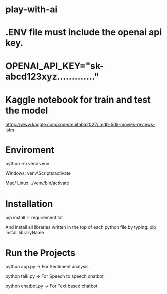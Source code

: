 # play-with-ai

# .ENV file must include the openai api key.

# OPENAI_API_KEY="sk-abcd123xyz............."

# Kaggle notebook for train and test the model

https://www.kaggle.com/code/mujtaba2022/imdb-50k-movies-reviews-lstm

# Enviroment
python -m venv venv

Windows:
venv\Scripts\activate

Mac/ Linux:
./venv/bin/activate

# Installation
pip install -r requirement.txt

And install all libraries written in the top of each python file by typing:
pip install libraryName

# Run the Projects
python app.py  -> For Sentiment analysis

python talk.py -> For Speech to speech chatbot

python chatbot.py -> For Text based chatbot 

